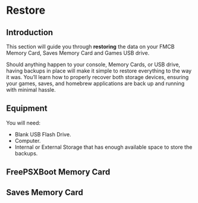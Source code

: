 # Restore

## Introduction

This section will guide you through **restoring** the data on your FMCB Memory Card, Saves Memory Card and Games USB drive.

Should anything happen to your console, Memory Cards, or USB drive, having backups in place will make it simple to restore everything to the way it was. You’ll learn how to properly recover both storage devices, ensuring your games, saves, and homebrew applications are back up and running with minimal hassle.

## Equipment

You will need:

* Blank USB Flash Drive.
* Computer.
* Internal or External Storage that has enough available space to store the backups.

## FreePSXBoot Memory Card

## Saves Memory Card

